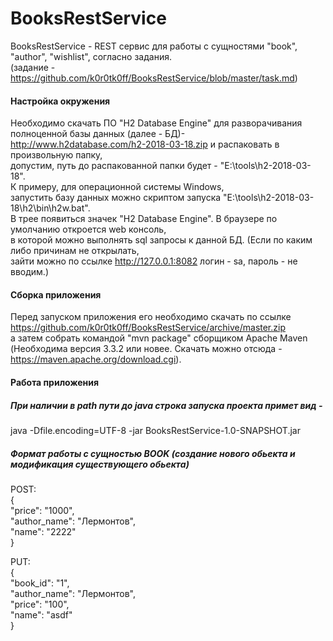 # BooksRestService
BooksRestService - REST сервис для работы с сущностями "book", "author", "wishlist", согласно задания.  
(задание - https://github.com/k0r0tk0ff/BooksRestService/blob/master/task.md)

#### Настройка окружения  
Необходимо скачать ПО "H2 Database Engine" для разворачивания полноценной базы данных (далее - БД)-  
http://www.h2database.com/h2-2018-03-18.zip и распаковать в произвольную папку,   
допустим, путь до распакованной папки будет - "E:\tools\h2-2018-03-18".   
К примеру, для операционной системы Windows,   
запустить базу данных можно скриптом запуска "E:\tools\h2-2018-03-18\h2\bin\h2w.bat".  
В трее появиться значек "H2 Database Engine". В браузере по умолчанию откроется web консоль,  
в которой можно выполнять sql запросы к данной БД. (Если по каким либо причинам не открылать,    
зайти можно по ссылке http://127.0.0.1:8082 логин - sa, пароль - не вводим.)  


#### Сборка приложения    
Перед запуском приложения его необходимо скачать по ссылке   
https://github.com/k0r0tk0ff/BooksRestService/archive/master.zip    
а затем собрать командой "mvn package" сборщиком Apache Maven    
(Необходима версия 3.3.2 или новее. Скачать можно отсюда - https://maven.apache.org/download.cgi).  

#### Работа приложения   


##### При наличии в path пути до java cтрока запуска проекта примет вид -      
java -Dfile.encoding=UTF-8 -jar BooksRestService-1.0-SNAPSHOT.jar  

##### Формат работы с сущностью BOOK (создание нового обьекта и модификация существующего обьекта)  
POST:  
{  
    "price": "1000",  
    "author_name": "Лермонтов",  
    "name": "2222"  
}  

PUT:  
{  
    "book_id": "1",  
    "author_name": "Лермонтов",  
    "price": "100",   
    "name": "asdf"    
}  

